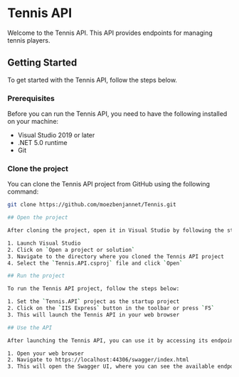 # Tennis API

Welcome to the Tennis API. This API provides endpoints for managing tennis players.

## Getting Started

To get started with the Tennis API, follow the steps below.

### Prerequisites

Before you can run the Tennis API, you need to have the following installed on your machine:

- Visual Studio 2019 or later
- .NET 5.0 runtime
- Git

### Clone the project

You can clone the Tennis API project from GitHub using the following command:

```bash
git clone https://github.com/moezbenjannet/Tennis.git

## Open the project

After cloning the project, open it in Visual Studio by following the steps below:

1. Launch Visual Studio
2. Click on `Open a project or solution`
3. Navigate to the directory where you cloned the Tennis API project
4. Select the `Tennis.API.csproj` file and click `Open`

## Run the project

To run the Tennis API project, follow the steps below:

1. Set the `Tennis.API` project as the startup project
2. Click on the `IIS Express` button in the toolbar or press `F5`
3. This will launch the Tennis API in your web browser

## Use the API

After launching the Tennis API, you can use it by accessing its endpoints using an HTTP client like Postman or by using the Swagger UI that is included with the project. To access the Swagger UI, follow the steps below:

1. Open your web browser
2. Navigate to https://localhost:44306/swagger/index.html
3. This will open the Swagger UI, where you can see the available endpoints and interact with them
